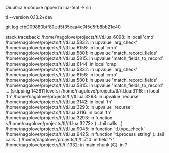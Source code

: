 Ошибка в сборке проекта lua-teal -> sri

tl --version
0.13.2+dev

git log
cfb009880bff80ed5f35eaa4c0f5d5fb8bb21e40

stack traceback:
	/home/nagolove/projects/tl//tl.lua:6098: in local 'cmp'
	/home/nagolove/projects/tl//tl.lua:5832: in upvalue 'arg_check'
	/home/nagolove/projects/tl//tl.lua:6158: in local 'cmp'
	/home/nagolove/projects/tl//tl.lua:5801: in upvalue 'match_record_fields'
	/home/nagolove/projects/tl//tl.lua:5815: in upvalue 'match_fields_to_record'
	/home/nagolove/projects/tl//tl.lua:6144: in local 'cmp'
	/home/nagolove/projects/tl//tl.lua:5832: in upvalue 'arg_check'
	/home/nagolove/projects/tl//tl.lua:6158: in local 'cmp'
	/home/nagolove/projects/tl//tl.lua:5801: in upvalue 'match_record_fields'
	/home/nagolove/projects/tl//tl.lua:5815: in upvalue 'match_fields_to_record'
	...	(skipping 142811 levels)
	/home/nagolove/projects/tl//tl.lua:3116: in local 'fn'
	/home/nagolove/projects/tl//tl.lua:3293: in upvalue 'recurse'
	/home/nagolove/projects/tl//tl.lua:3142: in local 'fn'
	/home/nagolove/projects/tl//tl.lua:3293: in upvalue 'recurse'
	/home/nagolove/projects/tl//tl.lua:3116: in local 'fn'
	/home/nagolove/projects/tl//tl.lua:3293: in function </home/nagolove/projects/tl//tl.lua:3273>
	(...tail calls...)
	/home/nagolove/projects/tl//tl.lua:9045: in function 'tl.type_check'
	/home/nagolove/projects/tl//tl.lua:9425: in function 'tl.process_string'
	(...tail calls...)
	/home/nagolove/projects/tl/tl:710: in field '?'
	/home/nagolove/projects/tl/tl:1332: in main chunk
	[C]: in ?


